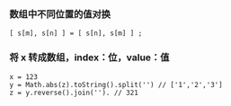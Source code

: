 
### 数组中不同位置的值对换
```
[ s[m], s[n] ] = [ s[n], s[m] ] ;
```


### 将 x 转成数组，index：位，value：值
```
x = 123
y = Math.abs(z).toString().split('') // ['1','2','3']
z = y.reverse().join(''). // 321
```